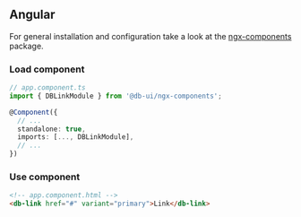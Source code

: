 ## Angular

For general installation and configuration take a look at the [ngx-components](https://www.npmjs.com/package/@db-ui/ngx-components) package.

### Load component

```ts app.component.ts
// app.component.ts
import { DBLinkModule } from '@db-ui/ngx-components';

@Component({
  // ...
  standalone: true,
  imports: [..., DBLinkModule],
  // ...
})
```

### Use component

```html app.component.html
<!-- app.component.html -->
<db-link href="#" variant="primary">Link</db-link>
```
